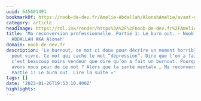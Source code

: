 ```yaml
---
uuid: 645601491
bookmarkOf: https://noob-de-dev.fr/Amelie-Abdallah/AlonahAmelie/avant-d-etre-dev/ma-reconversion-professionnelle-partie-1-le-burn-out/
category: article
headImage: https://rdl.ink/render/https%3A%2F%2Fnoob-de-dev.fr%2FAmelie-Abdallah%2FAlonahAmelie%2Favant-d-etre-dev%2Fma-reconversion-professionnelle-partie-1-le-burn-out%2F
title: 'Ma reconversion professionnelle. Partie 1: Le burn out. - Noob De Dev - Amélie
  ABDALLAH AKA Alonah'
domain: noob-de-dev.fr
description: 'Le burnout, ce mot ci doux pour décrire un moment horrible que l’on
  peut vivre. Ce mot qui cache le mot “dépression”. Dire que l’on a fait une dépression,
  c’est beaucoup moins vendeur que dire qu’on a fait un burnout. Pourquoi ? Pourquoi
  avons nous peur de ce mot ? Alors que la santé mentale … Ma reconversion professionnelle.
  Partie 1: Le burn out. Lire la suite »'
tags: []
date: '2023-01-26T19:53:10.400Z'
highlights: 
---
```



